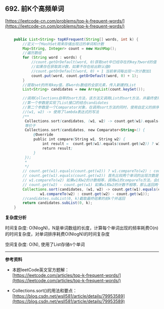 **692. 前K个高频单词**  
---
[https://leetcode-cn.com/problems/top-k-frequent-words/](https://leetcode-cn.com/problems/top-k-frequent-words/)  


```java  

    public List<String> topKFrequent(String[] words, int k) {
        //定义一个HashSet用来存储出现过的单词和计数
        Map<String, Integer> count = new HashMap();
        //遍历数组
        for (String word : words) {
            //count.getOrDefault(word, 0)获取set中已经存在的key为word的值
            //如果存在获取其计数，如果不存在给出默认值0
            //count.getOrDefault(word, 0) + 1 当前单词每出现一次计数加1
            count.put(word, count.getOrDefault(word, 0) + 1);
        }
        //提取set的所有key值，即words数组的全部元素，传入新建的List
        List<String> candidates = new ArrayList(count.keySet());

        //调用Collections自带的sort方法，该方法又调用List的sort方法，并最终使用了合并排序
        //第一个参数是实现了List接口的结合candidates
        //第二个参数是一个Comparator对象，在调用sort方法的同时，使用自定义的排序规则
        //(w1, w2) -> 使用了lambda表达式的写法
        /**
         Collections.sort(candidates, (w1, w2) -> count.get(w1).equals(count.get(w2)) ? w1.compareTo(w2) : count.get(w2) - count.get(w1));
         等价于
         Collections.sort(candidates, new Comparator<String>() {
             @Override
             public int compare(String w1, String w2) {
                 int result =  count.get(w1).equals(count.get(w2)) ? w1.compareTo(w2) : count.get(w2) - count.get(w1);
                 return result;
             }
         });
         *
         */
        // count.get(w1).equals(count.get(w2)) ? w1.compareTo(w2) : count.get(w2) - count.get(w1);
        // count.get(w1).equals(count.get(w2)) 首先比较两个单词的出现次数是否相等
        // w1.compareTo(w2) 如果w1和w2的计数相等，调用w1的compareTo方法，会给出两个单词的字母顺序比对结果
        // count.get(w2) - count.get(w1) 如果w1和w2的计数不相等，那么返回两个字符串出现次数的差值
        Collections.sort(candidates, (w1, w2) -> count.get(w1).equals(count.get(w2)) ?
                w1.compareTo(w2) : count.get(w2) - count.get(w1));
        //candidates.subList(0, k)截取最终结果的前k个并返回
        return candidates.subList(0, k);
    }

```  

**复杂度分析**  

时间复杂度: 
O(NlogN)，N是单词数组的长度，计算每个单词出现的频率耗费O(n)的时间复杂度，对单词排序耗费O(NlogN)的时间复杂度

空间复杂度: 
O(N), 使用了List存储n个单词

---


**参考资料**  

* 本题leetCode英文官方题解：  
[https://leetcode.com/articles/top-k-frequent-words/](https://leetcode.com/articles/top-k-frequent-words/)  

* Collections.sort()的用法和要点：  
[https://blog.csdn.net/wsll581/article/details/79953589](https://blog.csdn.net/wsll581/article/details/79953589)  
